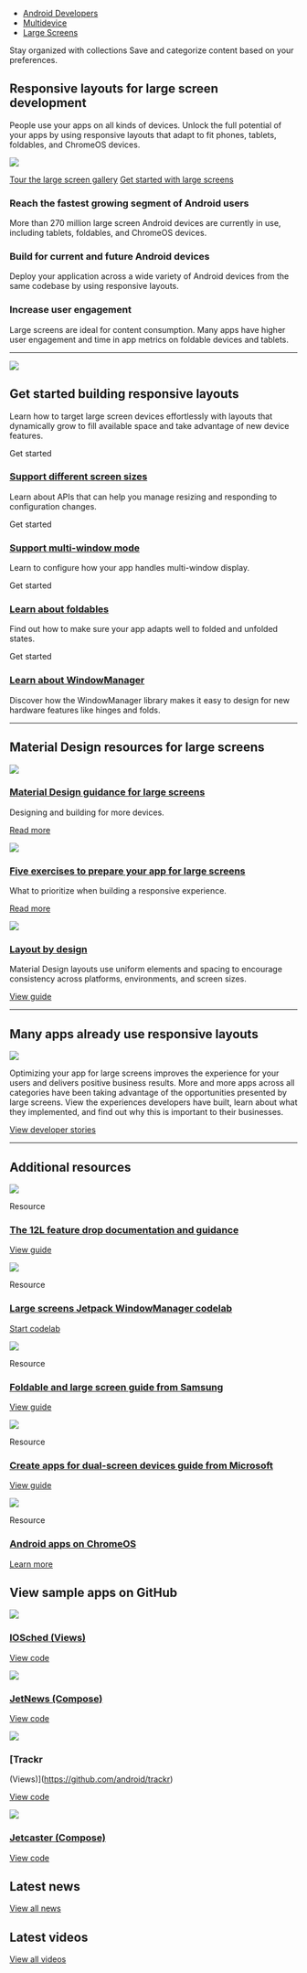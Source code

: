 -   [Android Developers](https://developer.android.com/)
-   [Multidevice](https://developer.android.com/multidevice)
-   [Large Screens](https://developer.android.com/large-screens)

Stay organized with collections Save and categorize content based on your preferences.

## Responsive layouts for large screen development

People use your apps on all kinds of devices. Unlock the full potential of your apps by using responsive layouts that adapt to fit phones, tablets, foldables, and ChromeOS devices.

[![](https://developer.android.com/static/images/large-screens/gallery/differentiated-experiences.png)](https://developer.android.com/large-screens/gallery)

[Tour the large screen gallery](https://developer.android.com/large-screens/gallery) [Get started with large screens](https://developer.android.com/guide/topics/large-screens/get-started-with-large-screens)

### Reach the fastest growing segment of Android users

More than 270 million large screen Android devices are currently in use, including tablets, foldables, and ChromeOS devices.

### Build for current and future Android devices

Deploy your application across a wide variety of Android devices from the same codebase by using responsive layouts.

### Increase user engagement

Large screens are ideal for content consumption. Many apps have higher user engagement and time in app metrics on foldable devices and tablets.

---

 ![](https://developer.android.com/static/images/picto-icons/responsive-layout.svg)

## Get started building responsive layouts

Learn how to target large screen devices effortlessly with layouts that dynamically grow to fill available space and take advantage of new device features.

Get started

### [Support different screen sizes](https://developer.android.com/training/multiscreen/screensizes)

Learn about APIs that can help you manage resizing and responding to configuration changes.

Get started

### [Support multi-window mode](https://developer.android.com/guide/topics/ui/multi-window)

Learn to configure how your app handles multi-window display.

Get started

### [Learn about foldables](https://developer.android.com/guide/topics/ui/foldables)

Find out how to make sure your app adapts well to folded and unfolded states.

Get started

### [Learn about WindowManager](https://developer.android.com/jetpack/androidx/releases/window)

Discover how the WindowManager library makes it easy to design for new hardware features like hinges and folds.

---

## Material Design resources for large screens

 [![](https://developer.android.com/static/images/picto-icons/guidelines.svg)](https://material.io/blog/material-design-for-large-screens)

### [Material Design guidance for large screens](https://material.io/blog/material-design-for-large-screens)

Designing and building for more devices.

[Read more](https://material.io/blog/material-design-for-large-screens)

 [![](https://developer.android.com/static/images/picto-icons/hardware.svg)](https://material.io/blog/5-steps-large-screen-apps)

### [Five exercises to prepare your app for large screens](https://material.io/blog/5-steps-large-screen-apps)

What to prioritize when building a responsive experience.

[Read more](https://material.io/blog/5-steps-large-screen-apps)

 [![](https://developer.android.com/static/images/picto-icons/layout.svg)](https://material.io/design/layout/understanding-layout.html)

### [Layout by design](https://material.io/design/layout/understanding-layout.html)

Material Design layouts use uniform elements and spacing to encourage consistency across platforms, environments, and screen sizes.

[View guide](https://material.io/design/layout/understanding-layout.html)

---

## Many apps already use responsive layouts

 [![](https://developer.android.com/static/images/hero-illustrations/large-screens-stories-hero.svg)](https://developer.android.com/large-screens/stories)

Optimizing your app for large screens improves the experience for your users and delivers positive business results. More and more apps across all categories have been taking advantage of the opportunities presented by large screens. View the experiences developers have built, learn about what they implemented, and find out why this is important to their businesses.

[View developer stories](https://developer.android.com/large-screens/stories)

---

## Additional resources

 [![](https://developer.android.com/static/images/picto-icons/sunflower-app.svg)](https://developer.android.com/about/versions/12/12L)

Resource

### [The 12L feature drop documentation and guidance](https://developer.android.com/about/versions/12/12L)

[View guide](https://developer.android.com/about/versions/12/12L)

 [![](https://developer.android.com/static/images/picto-icons/code-2.svg)](https://developer.android.com/codelabs/android-window-manager-dual-screen-foldables#0)

Resource

### [Large screens Jetpack WindowManager codelab](https://developer.android.com/codelabs/android-window-manager-dual-screen-foldables#0)

[Start codelab](https://developer.android.com/codelabs/android-window-manager-dual-screen-foldables#0)

 [![](https://developer.android.com/static/images/picto-icons/foldables.svg)](https://developer.samsung.com/one-ui/foldable-and-largescreen/intro.html)

Resource

### [Foldable and large screen guide from Samsung](https://developer.samsung.com/one-ui/foldable-and-largescreen/intro.html)

[View guide](https://developer.samsung.com/one-ui/foldable-and-largescreen/intro.html)

 [![](https://developer.android.com/static/images/picto-icons/kotlin-friendly-sdk.svg)](https://docs.microsoft.com/dual-screen/)

Resource

### [Create apps for dual-screen devices guide from Microsoft](https://docs.microsoft.com/dual-screen/)

[View guide](https://docs.microsoft.com/dual-screen/)

 [![](https://developer.android.com/static/images/spot-icons/laptop.svg)](https://chromeos.dev/en/android)

Resource

### [Android apps on ChromeOS](https://chromeos.dev/en/android)

[Learn more](https://chromeos.dev/en/android)

## View sample apps on GitHub

 [![](https://developer.android.com/static/images/picto-icons/android-backstage.svg)](https://github.com/google/iosched)

### [IOSched (Views)](https://github.com/google/iosched)

[View code](https://github.com/google/iosched)

 [![](https://developer.android.com/static/images/picto-icons/text-images-2.svg)](https://goo.gle/jetnews)

### [JetNews (Compose)](https://goo.gle/jetnews)

[View code](https://goo.gle/jetnews)

 [![](https://developer.android.com/static/images/picto-icons/actionable.svg)](https://github.com/android/trackr)

### [Trackr  
(Views)](https://github.com/android/trackr)

[View code](https://github.com/android/trackr)

 [![](https://developer.android.com/static/images/picto-icons/promotional.svg)](https://github.com/android/compose-samples/tree/main/Jetcaster)

### [Jetcaster (Compose)](https://github.com/android/compose-samples/tree/main/Jetcaster)

[View code](https://github.com/android/compose-samples/tree/main/Jetcaster)

## Latest news

[View all news](https://developer.android.com/news)

## Latest videos

[View all videos](https://www.youtube.com/user/androiddevelopers/)